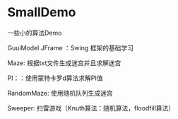 # SmallDemo
一些小的算法Demo


GuuiModel JFrame ：Swing 框架的基础学习

Maze: 根据txt文件生成迷宫并且求解迷宫





PI：：使用蒙特卡罗d算法求解PI值

RandomMaze: 使用随机队列生成迷宫

Sweeper: 扫雷游戏（Knuth算法：随机算法，floodfill算法）

